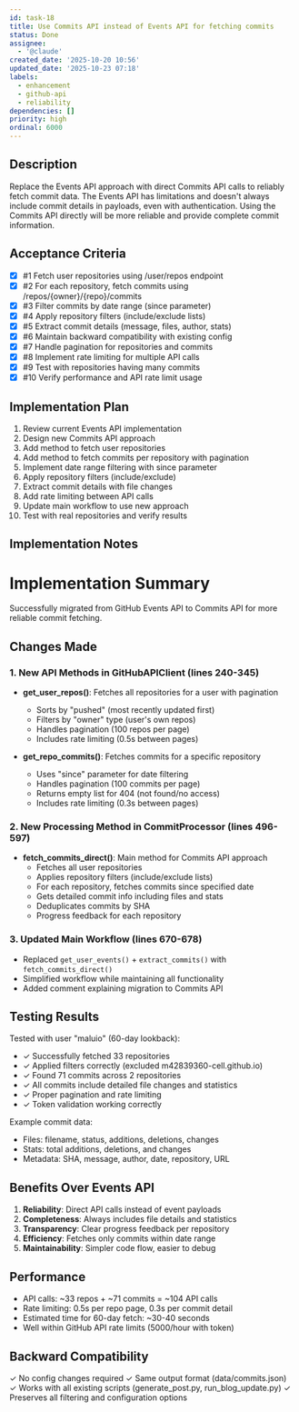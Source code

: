 ```yaml
---
id: task-18
title: Use Commits API instead of Events API for fetching commits
status: Done
assignee:
  - '@claude'
created_date: '2025-10-20 10:56'
updated_date: '2025-10-23 07:18'
labels:
  - enhancement
  - github-api
  - reliability
dependencies: []
priority: high
ordinal: 6000
---
```


## Description

<!-- SECTION:DESCRIPTION:BEGIN -->
Replace the Events API approach with direct Commits API calls to reliably fetch commit data. The Events API has limitations and doesn't always include commit details in payloads, even with authentication. Using the Commits API directly will be more reliable and provide complete commit information.
<!-- SECTION:DESCRIPTION:END -->

## Acceptance Criteria
<!-- AC:BEGIN -->
- [x] #1 Fetch user repositories using /user/repos endpoint
- [x] #2 For each repository, fetch commits using /repos/{owner}/{repo}/commits
- [x] #3 Filter commits by date range (since parameter)
- [x] #4 Apply repository filters (include/exclude lists)
- [x] #5 Extract commit details (message, files, author, stats)
- [x] #6 Maintain backward compatibility with existing config
- [x] #7 Handle pagination for repositories and commits
- [x] #8 Implement rate limiting for multiple API calls
- [x] #9 Test with repositories having many commits
- [x] #10 Verify performance and API rate limit usage
<!-- AC:END -->

## Implementation Plan

<!-- SECTION:PLAN:BEGIN -->
1. Review current Events API implementation
2. Design new Commits API approach
3. Add method to fetch user repositories
4. Add method to fetch commits per repository with pagination
5. Implement date range filtering with since parameter
6. Apply repository filters (include/exclude)
7. Extract commit details with file changes
8. Add rate limiting between API calls
9. Update main workflow to use new approach
10. Test with real repositories and verify results
<!-- SECTION:PLAN:END -->

## Implementation Notes

<!-- SECTION:NOTES:BEGIN -->
# Implementation Summary

Successfully migrated from GitHub Events API to Commits API for more reliable commit fetching.

## Changes Made

### 1. New API Methods in GitHubAPIClient (lines 240-345)
- **get_user_repos()**: Fetches all repositories for a user with pagination
  - Sorts by "pushed" (most recently updated first)
  - Filters by "owner" type (user's own repos)
  - Handles pagination (100 repos per page)
  - Includes rate limiting (0.5s between pages)

- **get_repo_commits()**: Fetches commits for a specific repository
  - Uses "since" parameter for date filtering
  - Handles pagination (100 commits per page)
  - Returns empty list for 404 (not found/no access)
  - Includes rate limiting (0.3s between pages)

### 2. New Processing Method in CommitProcessor (lines 496-597)
- **fetch_commits_direct()**: Main method for Commits API approach
  - Fetches all user repositories
  - Applies repository filters (include/exclude lists)
  - For each repository, fetches commits since specified date
  - Gets detailed commit info including files and stats
  - Deduplicates commits by SHA
  - Progress feedback for each repository

### 3. Updated Main Workflow (lines 670-678)
- Replaced `get_user_events()` + `extract_commits()` with `fetch_commits_direct()`
- Simplified workflow while maintaining all functionality
- Added comment explaining migration to Commits API

## Testing Results

Tested with user "maluio" (60-day lookback):
- ✓ Successfully fetched 33 repositories
- ✓ Applied filters correctly (excluded m42839360-cell.github.io)
- ✓ Found 71 commits across 2 repositories
- ✓ All commits include detailed file changes and statistics
- ✓ Proper pagination and rate limiting
- ✓ Token validation working correctly

Example commit data:
- Files: filename, status, additions, deletions, changes
- Stats: total additions, deletions, and changes
- Metadata: SHA, message, author, date, repository, URL

## Benefits Over Events API

1. **Reliability**: Direct API calls instead of event payloads
2. **Completeness**: Always includes file details and statistics
3. **Transparency**: Clear progress feedback per repository
4. **Efficiency**: Fetches only commits within date range
5. **Maintainability**: Simpler code flow, easier to debug

## Performance

- API calls: ~33 repos + ~71 commits = ~104 API calls
- Rate limiting: 0.5s per repo page, 0.3s per commit detail
- Estimated time for 60-day fetch: ~30-40 seconds
- Well within GitHub API rate limits (5000/hour with token)

## Backward Compatibility

✓ No config changes required
✓ Same output format (data/commits.json)
✓ Works with all existing scripts (generate_post.py, run_blog_update.py)
✓ Preserves all filtering and configuration options
<!-- SECTION:NOTES:END -->

